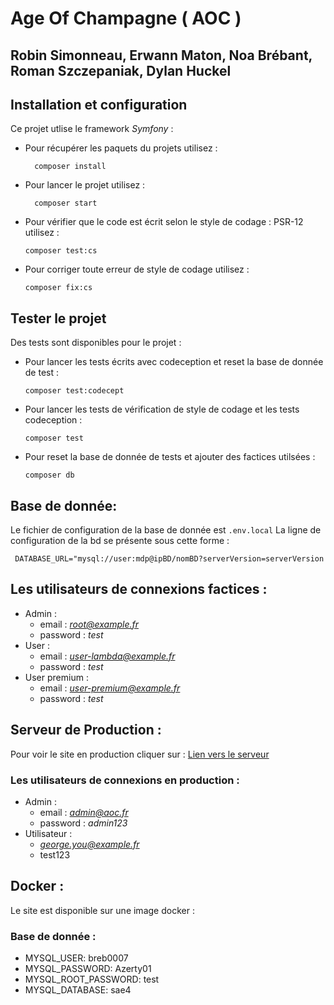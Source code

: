 # Age Of Champagne ( AOC ) 
## Robin Simonneau, Erwann Maton, Noa Brébant, Roman Szczepaniak, Dylan Huckel  

## Installation et configuration
Ce projet utlise le framework *Symfony* :
- Pour récupérer les paquets du projets utilisez : 
  ```shell
    composer install
  ```
- Pour lancer le projet utilisez : 
  ```shell
    composer start
  ```
- Pour vérifier que le code est écrit selon le style de codage : PSR-12 utilisez : 
  ```shell
  composer test:cs
    ```
- Pour corriger toute erreur de style de codage utilisez : 
  ```shell
  composer fix:cs
  ```

## Tester le projet
Des tests sont disponibles pour le projet :
- Pour lancer les tests écrits avec codeception et reset la base de donnée de test : 
  ```shell
  composer test:codecept
  ```
- Pour lancer les tests de vérification de style de codage et les tests codeception : 
  ```shell
  composer test
    ```
- Pour reset la base de donnée de tests et ajouter des factices utilsées :
   ```shell
  composer db
    ```

## Base de donnée:
Le fichier de configuration de la base de donnée est `.env.local`
La ligne de configuration de la bd se présente sous cette forme :
```shell
 DATABASE_URL="mysql://user:mdp@ipBD/nomBD?serverVersion=serverVersion
 ```

## Les utilisateurs de connexions factices :
- Admin :
    - email : *root@example.fr*
    - password : *test*
- User :
    - email : *user-lambda@example.fr*
    - password : *test*
- User premium :
    - email : *user-premium@example.fr*
    - password : *test*

## Serveur de Production :  
Pour voir le site en production cliquer sur : [Lien vers le serveur ](http://10.31.11.97)
### Les utilisateurs de connexions en production :
- Admin :
  - email : *admin@aoc.fr*
  - password : *admin123*
- Utilisateur :
  - *george.you@example.fr*
  - test123

## Docker :
Le site est disponible sur une image docker : 
### Base de donnée :
- MYSQL_USER: breb0007
- MYSQL_PASSWORD: Azerty01
- MYSQL_ROOT_PASSWORD: test
- MYSQL_DATABASE: sae4